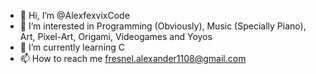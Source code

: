 - 👋 Hi, I’m @AlexfexvixCode
- 👀 I’m interested in Programming (Obviously), Music (Specially Piano), Art, Pixel-Art, Origami, Videogames and Yoyos
- 🌱 I’m currently learning C
- 📫 How to reach me fresnel.alexander1108@gmail.com
